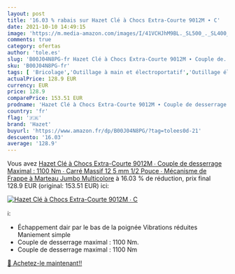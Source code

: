 ```yaml
---
layout: post
title: '16.03 % rabais sur Hazet Clé à Chocs Extra-Courte 9012M ∙ C'
date: 2021-10-10 14:49:15
image: 'https://m.media-amazon.com/images/I/41VCHJhM9BL._SL500_._SL400_.jpg'
comments: true
category: ofertas
author: 'tole.es'
slug: 'B00J04N8PG-fr Hazet Clé à Chocs Extra-Courte 9012M ∙ Couple de...'
sku: 'B00J04N8PG-fr'
tags: [ 'Bricolage','Outillage à main et électroportatif','Outillage électroportatif','Visseuses à choc électriques','hazet', ]
actualPrice: 128.9 EUR
currency: EUR
price: 128.9
comparePrice: 153.51 EUR
prodname: 'Hazet Clé à Chocs Extra-Courte 9012M ∙ Couple de desserrage Maximal : 1100 Nm ∙ Carré Massif 12 5 mm  1/2 Pouce  ∙ Mécanisme de Frappe à Marteau Jumbo  Multicolore'
country: 'fr'
flag: '🇫🇷'
brand: 'Hazet'
buyurl: 'https://www.amazon.fr/dp/B00J04N8PG/?tag=tolees0d-21'
descuento: '16.03'
average: '128.9'
---
```


Vous avez [Hazet Clé à Chocs Extra-Courte 9012M ∙ Couple de desserrage Maximal : 1100 Nm ∙ Carré Massif 12 5 mm  1/2 Pouce  ∙ Mécanisme de Frappe à Marteau Jumbo  Multicolore](https://www.amazon.fr/dp/B00J04N8PG/?tag=tolees0d-21)  à  16.03 % de réduction, prix final  128.9 EUR (original: 153.51 EUR) ici:

[![Hazet Clé à Chocs Extra-Courte 9012M ∙ C](https://m.media-amazon.com/images/I/41VCHJhM9BL._SL500_._SL400_.jpg)](https://www.amazon.fr/dp/B00J04N8PG/?tag=tolees0d-21)

ℹ️:

- Échappement dair par le bas de la poignée Vibrations réduites Maniement simple
- Couple de desserrage maximal : 1100 Nm.
- Couple de desserrage maximal : 1100 Nm

[🛒 Achetez-le maintenant!!](https://www.amazon.fr/dp/B00J04N8PG/?tag=tolees0d-21)
